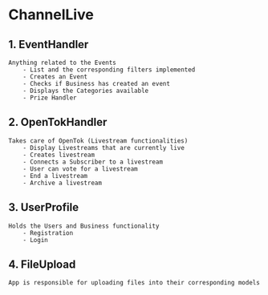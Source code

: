 # ChannelLive
 
## 1. EventHandler
	Anything related to the Events
        - List and the corresponding filters implemented
        - Creates an Event
        - Checks if Business has created an event
        - Displays the Categories available
        - Prize Handler
 
## 2. OpenTokHandler
	Takes care of OpenTok (Livestream functionalities)
        - Display Livestreams that are currently live
        - Creates livestream
        - Connects a Subscriber to a livestream
        - User can vote for a livestream
        - End a livestream
        - Archive a livestream
 
## 3. UserProfile
	Holds the Users and Business functionality
        - Registration
        - Login

## 4. FileUpload
    App is responsible for uploading files into their corresponding models